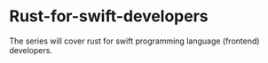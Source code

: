 # Rust-for-swift-developers
The series will cover rust for swift programming language (frontend) developers.
